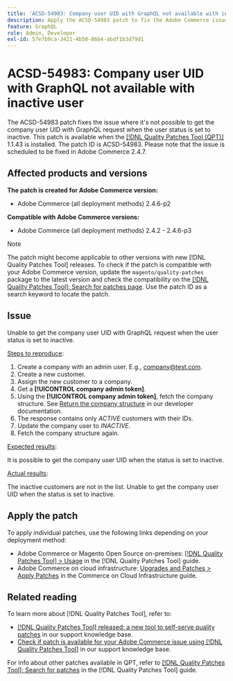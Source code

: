 ```yaml
---
title: 'ACSD-54983: Company user UID with GraphQL not available with inactive user'
description: Apply the ACSD-54983 patch to fix the Adobe Commerce issue where it's not possible to get the company user UID with GraphQL request when the user status is set to inactive.
feature: GraphQL
role: Admin, Developer
exl-id: 57e7b9ca-3421-4b50-86b4-abdf1b3d79d1
---
```

# ACSD-54983: Company user UID with GraphQL not available with inactive user

The ACSD-54983 patch fixes the issue where it's not possible to get the company user UID with GraphQL request when the user status is set to inactive. This patch is available when the [[!DNL Quality Patches Tool (QPT)]](https://experienceleague.adobe.com/en/docs/commerce-knowledge-base/kb/announcements/commerce-announcements/magento-quality-patches-released-new-tool-to-self-serve-quality-patches) 1.1.43 is installed. The patch ID is ACSD-54983. Please note that the issue is scheduled to be fixed in Adobe Commerce 2.4.7.

## Affected products and versions

**The patch is created for Adobe Commerce version:**

* Adobe Commerce (all deployment methods)  2.4.6-p2

**Compatible with Adobe Commerce versions:**

* Adobe Commerce (all deployment methods) 2.4.2 - 2.4.6-p3

>[!NOTE]
>
>The patch might become applicable to other versions with new [!DNL Quality Patches Tool] releases. To check if the patch is compatible with your Adobe Commerce version, update the `magento/quality-patches` package to the latest version and check the compatibility on the [[!DNL Quality Patches Tool]: Search for patches page](https://experienceleague.adobe.com/tools/commerce-quality-patches/index.html). Use the patch ID as a search keyword to locate the patch.

## Issue

Unable to get the company user UID with GraphQL request when the user status is set to inactive.

<u>Steps to reproduce</u>:

1. Create a company with an admin user. E.g., company@test.com.
1. Create a new customer.
1. Assign the new customer to a company.
1. Get a **[!UICONTROL company admin token]**.
1. Using the **[!UICONTROL company admin token]**, fetch the company structure. See [Return the company structure](https://developer.adobe.com/commerce/webapi/graphql/schema/b2b/company/queries/company/#return-the-company-structure) in our developer documentation.
1. The response contains only *ACTIVE* customers with their IDs.
1. Update the company user to *INACTIVE*.
1. Fetch the company structure again.

<u>Expected results</u>:

It is possible to get the company user UID when the status is set to inactive.

<u>Actual results</u>:

The inactive customers are not in the list. Unable to get the company user UID when the status is set to inactive.
 
## Apply the patch

To apply individual patches, use the following links depending on your deployment method:

* Adobe Commerce or Magento Open Source on-premises: [[!DNL Quality Patches Tool] > Usage](https://experienceleague.adobe.com/docs/commerce-operations/tools/quality-patches-tool/usage.html) in the [!DNL Quality Patches Tool] guide.
* Adobe Commerce on cloud infrastructure: [Upgrades and Patches > Apply Patches](https://experienceleague.adobe.com/docs/commerce-cloud-service/user-guide/develop/upgrade/apply-patches.html) in the Commerce on Cloud Infrastructure guide.

## Related reading

To learn more about [!DNL Quality Patches Tool], refer to:

* [[!DNL Quality Patches Tool] released: a new tool to self-serve quality patches](https://experienceleague.adobe.com/en/docs/commerce-knowledge-base/kb/announcements/commerce-announcements/magento-quality-patches-released-new-tool-to-self-serve-quality-patches) in our support knowledge base.
* [Check if patch is available for your Adobe Commerce issue using [!DNL Quality Patches Tool]](/help/support-tools/patches-available-in-qpt-tool/check-patch-for-magento-issue-with-magento-quality-patches.md) in our support knowledge base.

For info about other patches available in QPT, refer to [[!DNL Quality Patches Tool]: Search for patches](https://experienceleague.adobe.com/tools/commerce-quality-patches/index.html) in the [!DNL Quality Patches Tool] guide.
